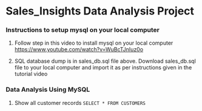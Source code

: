 # Sales_Insights Data Analysis Project

### Instructions to setup mysql on your local computer
1. Follow step in this video to install mysql on your local computer https://www.youtube.com/watch?v=WuBcTJnIuz0o

2. SQL database dump is in sales_db.sql file above. Download sales_db.sql file to your local computer and import it as per instructions given in the tutorial video

### Data Analysis Using MySQL

1. Show all customer records
`SELECT * FROM CUSTOMERS`
